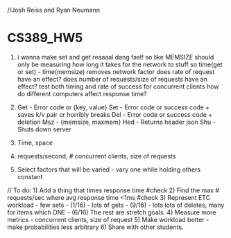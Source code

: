 //Josh Reiss and Ryan Neumann
# CS389_HW5

1) i wanna make set and get reaaaal dang fast!
so like
MEMSIZE should only be measuring how long it takes for the network to stuff
so time(get or set) - time(memsize) removes network factor
does rate of request have an effect?
does number of requests/size of requests have an effect?
	test both timing and rate of success for concurrent clients
how do different computers affect response time?

2) 	Get - Error code or {key, value}
	Set - Error code or success code + saves k/v pair or horribly breaks
	Del - Error code or success code + deletion
	Msz - {memsize, maxmem}
	Hed - Returns header json
	Shu - Shuts down server

3) Time, space

4) requests/second, # concurrent clients, size of requests

5) Select factors that will be varied -
	vary one while holding others constant

//
To do:
	1) Add a thing that times response time #check
	2) Find the max # requests/sec where avg response time <1ms #check
	3) Represent ETC workload
		- few sets - (1/16)
		- lots of gets - (9/16)
		- lots lots of deletes, many for items which DNE - (6/16)
	The rest are stretch goals.
	4) Measure more metrics - concurrent clients, size of request
	5) Make workload better - make probabilities less arbitrary
	6) Share with other students.